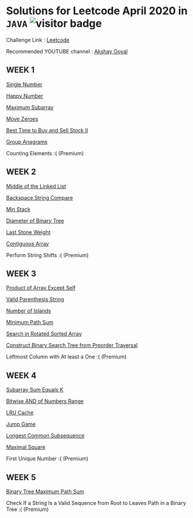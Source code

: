 # Solutions for Leetcode April 2020 in `JAVA` <img src="https://visitor-badge.glitch.me/badge?page_id=abhisheksurve45.leetcode-april-2020" alt="visitor badge"/>

Challenge Link : [Leetcode](https://leetcode.com/explore/challenge/card/30-day-leetcoding-challenge/)

Recommended YOUTUBE channel : [Akshay Goyal](https://www.youtube.com/playlist?list=PLk3HmtBxW9XVPo6vMzSenyMeOow7D7VGV)

## WEEK 1

[Single Number](https://github.com/abhisheksurve45/leetcode-april-2020/blob/master/WEEK1/SingleNumber.java)

[Happy Number](https://github.com/abhisheksurve45/leetcode-april-2020/blob/master/WEEK1/HappyNumber.java)

[Maximum Subarray](https://github.com/abhisheksurve45/leetcode-april-2020/blob/master/WEEK1/MaximumSubarray.java)

[Move Zeroes](https://github.com/abhisheksurve45/leetcode-april-2020/blob/master/WEEK1/MoveZeroes.java)

[Best Time to Buy and Sell Stock II](https://github.com/abhisheksurve45/leetcode-april-2020/blob/master/WEEK1/BestTimeToBuySellStockII.java)

[Group Anagrams](https://github.com/abhisheksurve45/leetcode-april-2020/blob/master/WEEK1/GroupAnagrams.java)

Counting Elements :( (Premium)

## WEEK 2

[Middle of the Linked List](https://github.com/abhisheksurve45/leetcode-april-2020/blob/master/WEEK2/MiddleofLinkedList.java)

[Backspace String Compare](https://github.com/abhisheksurve45/leetcode-april-2020/blob/master/WEEK2/BackspaceStringCompare.java)

[Min Stack](https://github.com/abhisheksurve45/leetcode-april-2020/blob/master/WEEK2/MinStack.java)

[Diameter of Binary Tree](https://github.com/abhisheksurve45/leetcode-april-2020/blob/master/WEEK2/DiameterBinaryTree.java)

[Last Stone Weight](https://github.com/abhisheksurve45/leetcode-april-2020/blob/master/WEEK2/LastStoneWeight.java)

[Contiguous Array](https://github.com/abhisheksurve45/leetcode-april-2020/blob/master/WEEK2/ContiguousArray.java)

Perform String Shifts :( (Premium)


## WEEK 3

[Product of Array Except Self](https://github.com/abhisheksurve45/leetcode-april-2020/blob/master/WEEK3/ProductArrayExceptSelf.java)

[Valid Parenthesis String](https://github.com/abhisheksurve45/leetcode-april-2020/blob/master/WEEK3/ValidParenthesisString.java)

[Number of Islands](https://github.com/abhisheksurve45/leetcode-april-2020/blob/master/WEEK3/NumberofIslands.java)

[Minimum Path Sum](https://github.com/abhisheksurve45/leetcode-april-2020/blob/master/WEEK3/MinimumPathSum.java)

[Search in Rotated Sorted Array](https://github.com/abhisheksurve45/leetcode-april-2020/blob/master/WEEK3/SearchRotatedSortedArray.java)

[Construct Binary Search Tree from Preorder Traversal](https://github.com/abhisheksurve45/leetcode-april-2020/blob/master/WEEK3/ConstructBSTfromPreorder.java)

Leftmost Column with At least a One :( (Premium)

## WEEK 4

[Subarray Sum Equals K](https://github.com/abhisheksurve45/leetcode-april-2020/blob/master/WEEK4/SubarraySumEqualsK.java)

[Bitwise AND of Numbers Range](https://github.com/abhisheksurve45/leetcode-april-2020/blob/master/WEEK4/BitwiseANDofNumbersRange.java)

[LRU Cache](https://github.com/abhisheksurve45/leetcode-april-2020/blob/master/WEEK4/LRUCache.java)

[Jump Game](https://github.com/abhisheksurve45/leetcode-april-2020/blob/master/WEEK4/JumpGame.java)

[Longest Common Subsequence](https://github.com/abhisheksurve45/leetcode-april-2020/blob/master/WEEK4/LongestCommonSubsequence.java)

[Maximal Square](https://github.com/abhisheksurve45/leetcode-april-2020/blob/master/WEEK4/MaximalSquare.java)

First Unique Number :( (Premium)

## WEEK 5

[Binary Tree Maximum Path Sum](https://github.com/abhisheksurve45/leetcode-april-2020/blob/master/WEEK5/BinaryTreeMaximumPathSum.java)

Check If a String Is a Valid Sequence from Root to Leaves Path in a Binary Tree :( (Premium)
